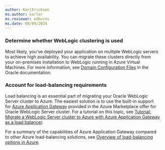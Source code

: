 ```yaml
---
author: KarlErickson
ms.author: karler
ms.reviewer: edburns
ms.date: 09/09/2024
---
```


### Determine whether WebLogic clustering is used

Most likely, you've deployed your application on multiple WebLogic servers to achieve high availability. You can migrate these clusters directly from your on-premises installation to WebLogic running in Azure Virtual Machines. For more information, see [Domain Configuration Files](https://docs.oracle.com/en/middleware/fusion-middleware/weblogic-server/12.2.1.4/domcf/config_files.html) in the Oracle documentation.

### Account for load-balancing requirements

Load balancing is an essential part of migrating your Oracle WebLogic Server cluster to Azure.  The easiest solution is to use the built-in support for [Azure Application Gateway](/azure/application-gateway/overview) provided in the Azure Marketplace offer for Oracle WebLogic Server cluster.  For a tutorial on this topic, see [Tutorial: Migrate a WebLogic Server cluster to Azure with Azure Application Gateway as a load balancer](../migrate-weblogic-with-app-gateway.md).

For a summary of the capabilities of Azure Application Gateway compared to other Azure load-balancing solutions, see [Overview of load-balancing options in Azure](/azure/architecture/guide/technology-choices/load-balancing-overview).
